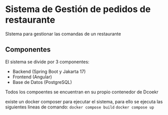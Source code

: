 # Sistema de Gestión de pedidos de restaurante 
SIstema para gestionar las comandas de un restaurante 

## Componentes 
El sistema se divide por 3 componentes: 
- Backend (Spring Boot y Jakarta 17)
- Frontend (Angular)
- Base de Datos (PostgreSQL)

Todos los compoentes se encuentran en su propio contenedor  de Dcoekr 

existe un docker composer para ejecutar el sistema, para ello se ejecuta las siguientes lineas de comando:
`docker compose build`
`docker compose up`